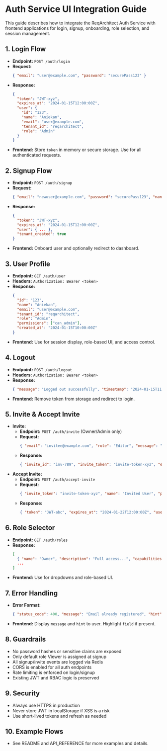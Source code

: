 # Auth Service UI Integration Guide

This guide describes how to integrate the ReqArchitect Auth Service with frontend applications for login, signup, onboarding, role selection, and session management.

## 1. Login Flow
- **Endpoint:** `POST /auth/login`
- **Request:**
  ```json
  { "email": "user@example.com", "password": "securePass123" }
  ```
- **Response:**
  ```json
  {
    "token": "JWT-xyz",
    "expires_at": "2024-01-15T12:00:00Z",
    "user": {
      "id": "123",
      "name": "Aniekan",
      "email": "user@example.com",
      "tenant_id": "reqarchitect",
      "role": "Admin"
    }
  }
  ```
- **Frontend:** Store `token` in memory or secure storage. Use for all authenticated requests.

## 2. Signup Flow
- **Endpoint:** `POST /auth/signup`
- **Request:**
  ```json
  { "email": "newuser@example.com", "password": "securePass123", "name": "New User", "tenant_name": "Acme Corp" }
  ```
- **Response:**
  ```json
  {
    "token": "JWT-xyz",
    "expires_at": "2024-01-15T12:00:00Z",
    "user": { ... },
    "tenant_created": true
  }
  ```
- **Frontend:** Onboard user and optionally redirect to dashboard.

## 3. User Profile
- **Endpoint:** `GET /auth/user`
- **Headers:** `Authorization: Bearer <token>`
- **Response:**
  ```json
  {
    "id": "123",
    "name": "Aniekan",
    "email": "user@example.com",
    "tenant_id": "reqarchitect",
    "role": "Admin",
    "permissions": ["can_admin"],
    "created_at": "2024-01-15T10:00:00Z"
  }
  ```
- **Frontend:** Use for session display, role-based UI, and access control.

## 4. Logout
- **Endpoint:** `POST /auth/logout`
- **Headers:** `Authorization: Bearer <token>`
- **Response:**
  ```json
  { "message": "Logged out successfully", "timestamp": "2024-01-15T11:00:00Z" }
  ```
- **Frontend:** Remove token from storage and redirect to login.

## 5. Invite & Accept Invite
- **Invite:**
  - **Endpoint:** `POST /auth/invite` (Owner/Admin only)
  - **Request:**
    ```json
    { "email": "invitee@example.com", "role": "Editor", "message": "Welcome!" }
    ```
  - **Response:**
    ```json
    { "invite_id": "inv-789", "invite_token": "invite-token-xyz", "expires_at": "2024-01-22T10:00:00Z", "email": "invitee@example.com" }
    ```
- **Accept Invite:**
  - **Endpoint:** `POST /auth/accept-invite`
  - **Request:**
    ```json
    { "invite_token": "invite-token-xyz", "name": "Invited User", "password": "securePass123" }
    ```
  - **Response:**
    ```json
    { "token": "JWT-abc", "expires_at": "2024-01-22T12:00:00Z", "user": { ... } }
    ```

## 6. Role Selector
- **Endpoint:** `GET /auth/roles`
- **Response:**
  ```json
  [
    { "name": "Owner", "description": "Full access...", "capabilities": [ ... ], "permissions": [ ... ] },
    ...
  ]
  ```
- **Frontend:** Use for dropdowns and role-based UI.

## 7. Error Handling
- **Error Format:**
  ```json
  { "status_code": 400, "message": "Email already registered", "hint": "Use a different email", "field": "email" }
  ```
- **Frontend:** Display `message` and `hint` to user. Highlight `field` if present.

## 8. Guardrails
- No password hashes or sensitive claims are exposed
- Only default role Viewer is assigned at signup
- All signup/invite events are logged via Redis
- CORS is enabled for all auth endpoints
- Rate limiting is enforced on login/signup
- Existing JWT and RBAC logic is preserved

## 9. Security
- Always use HTTPS in production
- Never store JWT in localStorage if XSS is a risk
- Use short-lived tokens and refresh as needed

## 10. Example Flows
- See README and API_REFERENCE for more examples and details. 